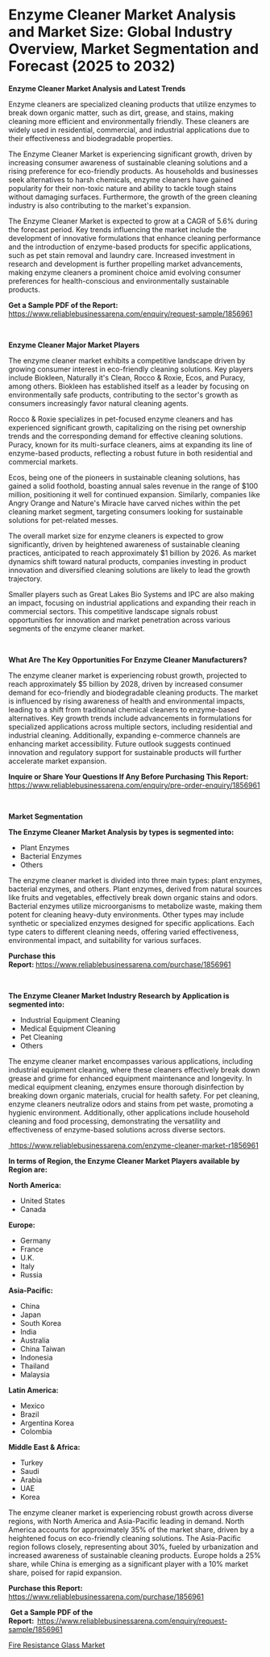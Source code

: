 <p><h1>Enzyme Cleaner Market Analysis and Market Size: Global Industry Overview, Market Segmentation and Forecast (2025 to 2032)</h1></p><p><strong>Enzyme Cleaner Market Analysis and Latest Trends</strong></p>
<p><p>Enzyme cleaners are specialized cleaning products that utilize enzymes to break down organic matter, such as dirt, grease, and stains, making cleaning more efficient and environmentally friendly. These cleaners are widely used in residential, commercial, and industrial applications due to their effectiveness and biodegradable properties.</p><p>The Enzyme Cleaner Market is experiencing significant growth, driven by increasing consumer awareness of sustainable cleaning solutions and a rising preference for eco-friendly products. As households and businesses seek alternatives to harsh chemicals, enzyme cleaners have gained popularity for their non-toxic nature and ability to tackle tough stains without damaging surfaces. Furthermore, the growth of the green cleaning industry is also contributing to the market's expansion.</p><p>The Enzyme Cleaner Market is expected to grow at a CAGR of 5.6% during the forecast period. Key trends influencing the market include the development of innovative formulations that enhance cleaning performance and the introduction of enzyme-based products for specific applications, such as pet stain removal and laundry care. Increased investment in research and development is further propelling market advancements, making enzyme cleaners a prominent choice amid evolving consumer preferences for health-conscious and environmentally sustainable products.</p></p>
<p><strong>Get a Sample PDF of the Report:&nbsp;</strong> <a href="https://www.reliablebusinessarena.com/enquiry/request-sample/1856961?utm_campaign=1990&utm_medium=2&utm_source=Github&utm_content=ia&utm_term=01042025&utm_id=enzyme-cleaner">https://www.reliablebusinessarena.com/enquiry/request-sample/1856961</a></p>
<p>&nbsp;</p>
<p><strong>Enzyme Cleaner Major Market Players</strong></p>
<p><p>The enzyme cleaner market exhibits a competitive landscape driven by growing consumer interest in eco-friendly cleaning solutions. Key players include Biokleen, Naturally it's Clean, Rocco & Roxie, Ecos, and Puracy, among others. Biokleen has established itself as a leader by focusing on environmentally safe products, contributing to the sector's growth as consumers increasingly favor natural cleaning agents. </p><p>Rocco & Roxie specializes in pet-focused enzyme cleaners and has experienced significant growth, capitalizing on the rising pet ownership trends and the corresponding demand for effective cleaning solutions. Puracy, known for its multi-surface cleaners, aims at expanding its line of enzyme-based products, reflecting a robust future in both residential and commercial markets. </p><p>Ecos, being one of the pioneers in sustainable cleaning solutions, has gained a solid foothold, boasting annual sales revenue in the range of $100 million, positioning it well for continued expansion. Similarly, companies like Angry Orange and Nature's Miracle have carved niches within the pet cleaning market segment, targeting consumers looking for sustainable solutions for pet-related messes.</p><p>The overall market size for enzyme cleaners is expected to grow significantly, driven by heightened awareness of sustainable cleaning practices, anticipated to reach approximately $1 billion by 2026. As market dynamics shift toward natural products, companies investing in product innovation and diversified cleaning solutions are likely to lead the growth trajectory. </p><p>Smaller players such as Great Lakes Bio Systems and IPC are also making an impact, focusing on industrial applications and expanding their reach in commercial sectors. This competitive landscape signals robust opportunities for innovation and market penetration across various segments of the enzyme cleaner market.</p></p>
<p>&nbsp;</p>
<p><strong>What Are The Key Opportunities For Enzyme Cleaner Manufacturers?</strong></p>
<p><p>The enzyme cleaner market is experiencing robust growth, projected to reach approximately $5 billion by 2028, driven by increased consumer demand for eco-friendly and biodegradable cleaning products. The market is influenced by rising awareness of health and environmental impacts, leading to a shift from traditional chemical cleaners to enzyme-based alternatives. Key growth trends include advancements in formulations for specialized applications across multiple sectors, including residential and industrial cleaning. Additionally, expanding e-commerce channels are enhancing market accessibility. Future outlook suggests continued innovation and regulatory support for sustainable products will further accelerate market expansion.</p></p>
<p><strong>Inquire or Share Your Questions If Any Before Purchasing This Report:</strong> <a href="https://www.reliablebusinessarena.com/enquiry/pre-order-enquiry/1856961?utm_campaign=1990&utm_medium=2&utm_source=Github&utm_content=ia&utm_term=01042025&utm_id=enzyme-cleaner">https://www.reliablebusinessarena.com/enquiry/pre-order-enquiry/1856961</a></p>
<p>&nbsp;</p>
<p><strong>Market Segmentation</strong></p>
<p><strong>The Enzyme Cleaner Market Analysis by types is segmented into:</strong></p>
<p><ul><li>Plant Enzymes</li><li>Bacterial Enzymes</li><li>Others</li></ul></p>
<p><p>The enzyme cleaner market is divided into three main types: plant enzymes, bacterial enzymes, and others. Plant enzymes, derived from natural sources like fruits and vegetables, effectively break down organic stains and odors. Bacterial enzymes utilize microorganisms to metabolize waste, making them potent for cleaning heavy-duty environments. Other types may include synthetic or specialized enzymes designed for specific applications. Each type caters to different cleaning needs, offering varied effectiveness, environmental impact, and suitability for various surfaces.</p></p>
<p><strong>Purchase this Report:&nbsp;</strong><a href="https://www.reliablebusinessarena.com/purchase/1856961?utm_campaign=1990&utm_medium=2&utm_source=Github&utm_content=ia&utm_term=01042025&utm_id=enzyme-cleaner">https://www.reliablebusinessarena.com/purchase/1856961</a></p>
<p>&nbsp;</p>
<p><strong>The Enzyme Cleaner Market Industry Research by Application is segmented into:</strong></p>
<p><ul><li>Industrial Equipment Cleaning</li><li>Medical Equipment Cleaning</li><li>Pet Cleaning</li><li>Others</li></ul></p>
<p><p>The enzyme cleaner market encompasses various applications, including industrial equipment cleaning, where these cleaners effectively break down grease and grime for enhanced equipment maintenance and longevity. In medical equipment cleaning, enzymes ensure thorough disinfection by breaking down organic materials, crucial for health safety. For pet cleaning, enzyme cleaners neutralize odors and stains from pet waste, promoting a hygienic environment. Additionally, other applications include household cleaning and food processing, demonstrating the versatility and effectiveness of enzyme-based solutions across diverse sectors.</p></p>
<p><a href="https://www.reliablebusinessarena.com/enzyme-cleaner-market-r1856961?utm_campaign=1990&utm_medium=2&utm_source=Github&utm_content=ia&utm_term=01042025&utm_id=enzyme-cleaner">&nbsp;https://www.reliablebusinessarena.com/enzyme-cleaner-market-r1856961</a></p>
<p><strong>In terms of Region, the Enzyme Cleaner Market Players available by Region are:</strong></p>
<p>
    <p> <strong> North America: </strong>
        <ul>
            <li>United States</li>
            <li>Canada</li>
        </ul>
        </p> 
    <p> <strong> Europe: </strong>
        <ul>
            <li>Germany</li>
            <li>France</li>
            <li>U.K.</li>
            <li>Italy</li>
            <li>Russia</li>
        </ul>
        </p> 
    <p> <strong> Asia-Pacific: </strong>
        <ul>
            <li>China</li>
            <li>Japan</li>
            <li>South Korea</li>
            <li>India</li>
            <li>Australia</li>
            <li>China Taiwan</li>
            <li>Indonesia</li>
            <li>Thailand</li>
            <li>Malaysia</li>
        </ul>
        </p> 
    <p> <strong> Latin America: </strong>
        <ul>
            <li>Mexico</li>
            <li>Brazil</li>
            <li>Argentina Korea</li>
            <li>Colombia</li>
        </ul>
        </p> 
    <p> <strong> Middle East & Africa: </strong>
        <ul>
            <li>Turkey</li>
            <li>Saudi</li>
            <li>Arabia</li>
            <li>UAE</li>
            <li>Korea</li>
        </ul>
    </p>
    </p>
<p><p>The enzyme cleaner market is experiencing robust growth across diverse regions, with North America and Asia-Pacific leading in demand. North America accounts for approximately 35% of the market share, driven by a heightened focus on eco-friendly cleaning solutions. The Asia-Pacific region follows closely, representing about 30%, fueled by urbanization and increased awareness of sustainable cleaning products. Europe holds a 25% share, while China is emerging as a significant player with a 10% market share, poised for rapid expansion.</p></p>
<p><strong>Purchase this Report: </strong><a href="https://www.reliablebusinessarena.com/purchase/1856961?utm_campaign=1990&utm_medium=2&utm_source=Github&utm_content=ia&utm_term=01042025&utm_id=enzyme-cleaner">https://www.reliablebusinessarena.com/purchase/1856961</a></p>
<p>&nbsp;<strong>Get a Sample PDF of the Report:&nbsp;&nbsp;</strong><a href="https://www.reliablebusinessarena.com/enquiry/request-sample/1856961?utm_campaign=1990&utm_medium=2&utm_source=Github&utm_content=ia&utm_term=01042025&utm_id=enzyme-cleaner">https://www.reliablebusinessarena.com/enquiry/request-sample/1856961</a></p>
<p><strong></strong></p>
<p><p><a href="https://github.com/MarciaRunte/Market-Research-Report-List-2/blob/main/fire-resistance-glass-market.md?utm_campaign=1990&utm_medium=2&utm_source=Github&utm_content=ia&utm_term=01042025&utm_id=enzyme-cleaner">Fire Resistance Glass Market</a></p></p>